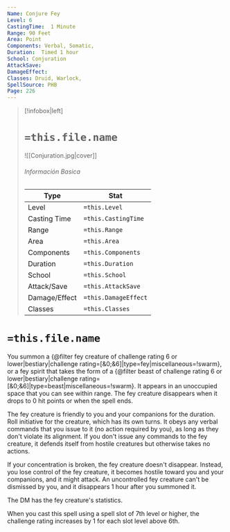 ```yaml
---
Name: Conjure Fey
Level: 6
CastingTime:  1 Minute 
Range: 90 Feet
Area: Point
Components: Verbal, Somatic, 
Duration:  Timed 1 hour
School: Conjuration
AttackSave: 
DamageEffect: 
Classes: Druid, Warlock, 
SpellSource: PHB
Page: 226
---
```


>[!infobox|left]
># `=this.file.name`
>![[Conjuration.jpg|cover]]
> ###### Información Basica
> Type |  Stat |
> ---|---|
> Level | `=this.Level` |
> Casting Time | `=this.CastingTime` |
> Range | `=this.Range` |
> Area | `=this.Area` |
> Components | `=this.Components` |
> Duration | `=this.Duration` |
> School | `=this.School` |
> Attack/Save | `=this.AttackSave` |
> Damage/Effect | `=this.DamageEffect` |
> Classes | `=this.Classes` |

# `=this.file.name`
You summon a {@filter fey creature of challenge rating 6 or lower|bestiary|challenge rating&#x3D;[&amp;0;&amp;6]|type&#x3D;fey|miscellaneous&#x3D;!swarm}, or a fey spirit that takes the form of a {@filter beast of challenge rating 6 or lower|bestiary|challenge rating&#x3D;[&amp;0;&amp;6]|type&#x3D;beast|miscellaneous&#x3D;!swarm}. It appears in an unoccupied space that you can see within range. The fey creature disappears when it drops to 0 hit points or when the spell ends.

The fey creature is friendly to you and your companions for the duration. Roll initiative for the creature, which has its own turns. It obeys any verbal commands that you issue to it (no action required by you), as long as they don&#x27;t violate its alignment. If you don&#x27;t issue any commands to the fey creature, it defends itself from hostile creatures but otherwise takes no actions.

If your concentration is broken, the fey creature doesn&#x27;t disappear. Instead, you lose control of the fey creature, it becomes hostile toward you and your companions, and it might attack. An uncontrolled fey creature can&#x27;t be dismissed by you, and it disappears 1 hour after you summoned it.

The DM has the fey creature&#x27;s statistics.



 


 


 


 


When you cast this spell using a spell slot of 7th level or higher, the challenge rating increases by 1 for each slot level above 6th. 